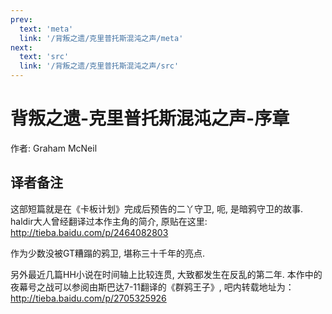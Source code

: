 ```yaml
---
prev:
  text: 'meta'
  link: '/背叛之遗/克里普托斯混沌之声/meta'
next:
  text: 'src'
  link: '/背叛之遗/克里普托斯混沌之声/src'
---
```


# 背叛之遗-克里普托斯混沌之声-序章

作者: Graham McNeil

## 译者备注

这部短篇就是在《卡板计划》完成后预告的二丫守卫, 呃, 是暗鸦守卫的故事. haldir大人曾经翻译过本作主角的简介, 原贴在这里: <http://tieba.baidu.com/p/2464082803>

作为少数没被GT糟蹋的鸦卫, 堪称三十千年的亮点.

另外最近几篇HH小说在时间轴上比较连贯, 大致都发生在反乱的第二年. 本作中的夜幕号之战可以参阅由斯巴达7-11翻译的《群鸦王子》, 吧内转载地址为： <http://tieba.baidu.com/p/2705325926>
